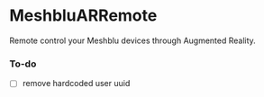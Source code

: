 # MeshbluARRemote
Remote control your Meshblu devices through Augmented Reality.

### To-do
- [ ] remove hardcoded user uuid
